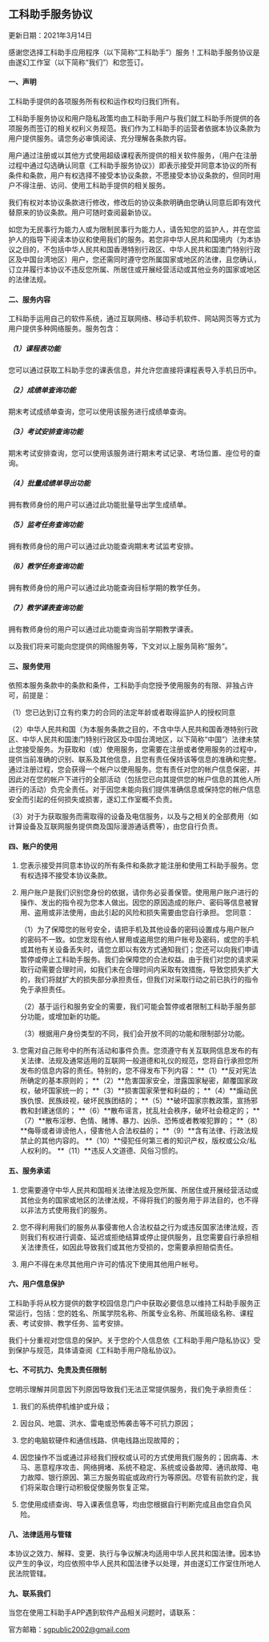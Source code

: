 ## 工科助手服务协议

更新日期：2021年3月14日

感谢您选择工科助手应用程序（以下简称“工科助手”）服务！工科助手服务协议是由遂幻工作室（以下简称“我们”）和您签订。

#### 一、声明

工科助手提供的各项服务所有权和运作权均归我们所有。

工科助手服务协议和用户隐私政策均由工科助手用户与我们就工科助手所提供的各项服务而签订的相关权利义务规范。我们作为工科助手的运营者依据本协议条款为用户提供服务。请您务必审慎阅读、充分理解各条款内容。

用户通过注册或以其他方式使用超级课程表所提供的相关软件服务，（用户在注册过程中通过勾选确认同意《工科助手服务协议》）即表示接受并同意本协议的所有条件和条款，用户有权选择不接受本协议条款，不愿接受本协议条款的，但同时用户不得注册、访问、使用工科助手提供的相关服务。

我们有权对本协议条款进行修改，修改后的协议条款明确由您确认同意后即有效代替原来的协议条款。用户可随时查阅最新协议。

如您为无民事行为能力人或为限制民事行为能力人，请告知您的监护人，并在您监护人的指导下阅读本协议和使用我们的服务。若您非中华人民共和国境内（为本协议之目的，不包括中华人民共和国香港特别行政区、中华人民共和国澳门特别行政区及中国台湾地区）用户，您还需同时遵守您所属国家或地区的法律，且您确认，订立并履行本协议不违反您所属、所居住或开展经营活动或其他业务的国家或地区的法律法规。 

#### 二、服务内容

工科助手运用自己的软件系统，通过互联网络、移动手机软件、网站网页等方式为用户提供多种网络服务。服务包含：

##### （1）课程表功能

您可以通过获取工科助手您的课表信息，并允许您直接将课程表导入手机日历中。

##### （2）成绩单查询功能

期末考试成绩单查询，您可以使用该服务进行成绩单查询。

##### （3）考试安排查询功能

期末考试安排查询，您可以使用该服务进行期末考试记录、考场位置、座位号的查询。

##### （4）批量成绩单导出功能

拥有教师身份的用户可以通过此功能批量导出学生成绩单。

##### （5）监考任务查询功能

拥有教师身份的用户可以通过此功能查询期末考试监考安排。

##### （6）教学任务查询功能

拥有教师身份的用户可以通过此功能查询目标学期的教学任务。

##### （7）教学课表查询功能

拥有教师身份的用户可以通过此功能查询当前学期教学课表。



以及我们将来可能向您提供的网络服务等，下文对以上服务简称“服务”。

#### 三、服务使用

依照本服务条款中的条款和条件，工科助手向您授予使用服务的有限、非独占许可，前提是：

（1）您已达到订立有约束力的合同的法定年龄或者取得监护人的授权同意

（2）中华人民共和国（为本服务条款之目的，不含中华人民共和国香港特别行政区、中华人民共和国澳门特别行政区及中国台湾地区，以下简称“中国”）法律未禁止您接受服务。为获取和（或）使用服务，您需要在注册或者使用服务的过程中，提供当前准确的识别、联系及其他信息，且您有责任保持该等信息的准确和完整。通过注册过程，您会获得一个帐户以使用服务。您有责任对您的帐户信息保密，并因此对在您的帐户下进行的全部活动（包括您已向其提供您的帐户信息的其他人所进行的活动）负完全责任。对于因您未能向我们提供准确信息或保持您的帐户信息安全而引起的任何损失或损害，遂幻工作室概不负责。

（3）对于为获取服务而需取得的设备及电信服务，以及与之相关的全部费用（如计算设备及互联网服务提供商及国际漫游通话费等），由您自行负责。

#### 四、账户的使用

1. 您表示接受并同意本协议的所有条件和条款才能注册和使用工科助手服务。您有权选择不接受本协议条款。

2. 用户账户是我们识别您身份的依据，请你务必妥善保管。使用用户账户进行的操作、发出的指令视为您本人做出。因您的原因造成的账户、密码等信息被冒用、盗用或非法使用，由此引起的风险和损失需要由您自行承担。 您同意：

   （1）为了保障您的账号安全，请把手机及其他设备的密码设置成与用户账户的密码不一致。如您发现有他人冒用或盗用您的用户账号及密码，或您的手机或其他有关设备丢失时，请您立即以有效方式通知我们；您还可以向我们申请暂停或停止工科助手服务。我们会保障您的合法权益。由于我们对您的请求采取行动需要合理时间，如我们未在合理时间内采取有效措施，导致您损失扩大的，我们将就扩大的损失部分承担责任，但我们对采取行动之前已执行的指令免于承担责任。

   （2）基于运行和服务安全的需要，我们可能会暂停或者限制工科助手服务部分功能，或增加新的功能。

   （3）根据用户身份类型的不同，我们会开放不同的功能和限制部分功能。
   
3. 您需对自己账号中的所有活动和事件负责。您须遵守有关互联网信息发布的有关法律、法规及通常适用的互联网一般道德和礼仪的规范，您将自行承担您所发布的信息内容的责任。特别的，您不得发布下列内容：
   **（1）**反对宪法所确定的基本原则的；
   **（2）**危害国家安全，泄露国家秘密，颠覆国家政权，破坏国家统一的；
   **（3）**损害国家荣誉和利益的；
   **（4）**煽动民族仇恨、民族歧视，破坏民族团结的；
   **（5）**破坏国家宗教政策，宣扬邪教和封建迷信的；
   **（6）**散布谣言，扰乱社会秩序，破坏社会稳定的；
   **（7）**散布淫秽、色情、赌博、暴力、凶杀、恐怖或者教唆犯罪的；
   **（8）**侮辱或者诽谤他人，侵害他人合法权益的；
   **（9）**含有法律、行政法规禁止的其他内容的。
   **（10）**侵犯任何第三者的知识产权，版权或公众/私人权利的。
   **（11）**违反人文道德、风俗习惯的。

#### 五、服务承诺

1. 您需要遵守中华人民共和国相关法律法规及您所属、所居住或开展经营活动或其他业务的国家或地区的法律法规，不得将我们的服务用于非法目的，也不得以非法方式使用我们的服务。

2. 您不得利用我们的服务从事侵害他人合法权益之行为或违反国家法律法规，否则我们有权进行调查、延迟或拒绝结算或停止提供服务，且您需要自行承担相关法律责任，如因此导致我们或其他方受损的，您需要承担赔偿责任。

3. 用户不得在未尽其他用户许可的情况下使用其他用户帐号。

#### 六、用户信息保护

工科助手将从校方提供的数字校园信息门户中获取必要信息以维持工科助手服务正常运行，包括：您的姓名、所属学院名称、所属专业名称、所属班级名称、课程表、考试安排、教学任务、监考安排。

我们十分重视对您信息的保护。关于您的个人信息依《工科助手用户隐私协议》受到保护与规范，具体请查阅《工科助手用户隐私协议》。

#### 七、不可抗力、免责及责任限制

您明示理解并同意因下列原因导致我们无法正常提供服务，我们免于承担责任：

1. 我们的系统停机维护或升级；

2. 因台风、地震、洪水、雷电或恐怖袭击等不可抗力原因；

3. 您的电脑软硬件和通信线路、供电线路出现故障的；

4. 因您操作不当或通过非经我们授权或认可的方式使用我们服务的；因病毒、木马、恶意程序攻击、网络拥堵、系统不稳定、系统或设备故障、通讯故障、电力故障、银行原因、第三方服务瑕疵或政府行为等原因。尽管有前款约定，我们将采取合理行动积极促使服务恢复正常。

5. 您使用成绩查询、导入课表信息等，均由您根据自行判断完成且由您自负风险。

#### 八、法律适用与管辖

本协议之效力、解释、变更、执行与争议解决均适用中华人民共和国法律。因本协议产生的争议，均应依照中华人民共和国法律予以处理，并由遂幻工作室住所地人民法院管辖。

#### 九、联系我们

当您在使用工科助手APP遇到软件产品相关问题时，请联系：

官方邮箱：sgpublic2002@gmail.com

